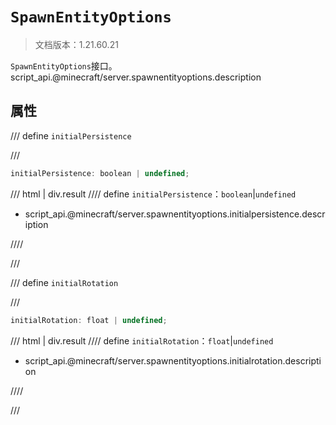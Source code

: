 # `SpawnEntityOptions`

> 文档版本：1.21.60.21

`SpawnEntityOptions`接口。script_api.@minecraft/server.spawnentityoptions.description

## 属性

/// define
`initialPersistence`


///

```js
initialPersistence: boolean | undefined;
```

/// html | div.result
//// define
`initialPersistence`：`boolean`|`undefined`

- script_api.@minecraft/server.spawnentityoptions.initialpersistence.description


////

///


/// define
`initialRotation`


///

```js
initialRotation: float | undefined;
```

/// html | div.result
//// define
`initialRotation`：`float`|`undefined`

- script_api.@minecraft/server.spawnentityoptions.initialrotation.description


////

///

